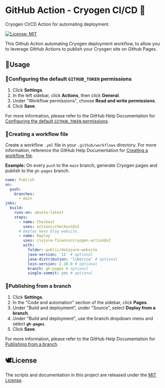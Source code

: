 # GitHub Action - Cryogen CI/CD 🌱

Cryogen CI/CD Action for automating deployment.

<a href="https://opensource.org/licenses/MIT"><img alt="License: MIT" src="https://img.shields.io/badge/License-MIT-green.svg?logo=github"></a>

This Github Action automating Cryogen deployment workflow, to allow you to leverage GitHub Actions to publish your Cryogen site on Github Pages.

## 🍑Usage

### 🍄Configuring the default `GITHUB_TOKEN` permissions

1. Click **Settings**.
1. In the left sidebar, click **Actions**, then click **General**.
1. Under "Workflow permissions", choose **Read and write permissions**.
1. Click **Save**.

For more information, please refer to the GitHub Help Documentation for [Configuring the default `GITHUB_TOKEN` permissions](https://docs.github.com/en/repositories/managing-your-repositorys-settings-and-features/enabling-features-for-your-repository/managing-github-actions-settings-for-a-repository#configuring-the-default-github_token-permissions).

### 🍌Creating a workflow file

Create a workflow `.yml` file in your `.github/workflows` directory. For more information, reference the  GitHub Help Documentation for [Creating a workflow file](https://docs.github.com/en/actions/using-workflows#creating-a-workflow-file).

**Example:** On every `push` to the `main` branch, generate Cryogen pages and publish to the `gh-pages` branch.

```yaml
name: Publish
on:
  push:
    branches:
      - main
jobs:
  build:
    runs-on: ubuntu-latest
    steps:
      - name: Checkout
        uses: actions/checkout@v2
      # Deploy hexo blog website.
      - name: Deploy
        uses: clojure-finance/cryogen-action@v2
        with:
          folder: public/datajure-website
          java-version: '11' # optional
          java-distribution: 'liberica' # optional
          lein-version: 2.10.0 # optional
          branch: gh-pages # optional
          single-commit: yes # optional
```

### 🌽Publishing from a branch

1. Click **Settings**.
1. In the "Code and automation" section of the sidebar, click **Pages**.
1. Under "Build and deployment", under "Source", select **Deploy from a branch**.
1. Under "Build and deployment", use the branch dropdown menu and select **`gh-pages`**.
1. Click **Save**.

For more information, please refer to the GitHub Help Documentation for [Publishing from a branch](https://docs.github.com/en/pages/getting-started-with-github-pages/configuring-a-publishing-source-for-your-github-pages-site#publishing-from-a-branch).

## 🕊License
The scripts and documentation in this project are released under the [MIT License](LICENSE).